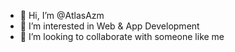 - 👋 Hi, I’m @AtlasAzm
- 👀 I’m interested in Web & App Development
- 💞️ I’m looking to collaborate with someone like me
